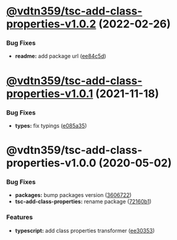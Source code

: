 # [@vdtn359/tsc-add-class-properties-v1.0.2](https://github.com/vdtn359/vdtn359-os/compare/@vdtn359/tsc-add-class-properties-v1.0.1...@vdtn359/tsc-add-class-properties-v1.0.2) (2022-02-26)


### Bug Fixes

* **readme:** add package url ([ee84c5d](https://github.com/vdtn359/vdtn359-os/commit/ee84c5d486c4961277aca4b56c8f38ac63f0c349))

# [@vdtn359/tsc-add-class-properties-v1.0.1](https://github.com/vdtn359/vdtn359-os/compare/@vdtn359/tsc-add-class-properties-v1.0.0...@vdtn359/tsc-add-class-properties-v1.0.1) (2021-11-18)


### Bug Fixes

* **types:** fix typings ([e085a35](https://github.com/vdtn359/vdtn359-os/commit/e085a356f756b2de9a5f6fcc15159958c57f1a7f))

# @vdtn359/tsc-add-class-properties-v1.0.0 (2020-05-02)


### Bug Fixes

* **packages:** bump packages version ([3606722](https://github.com/vdtn359/vdtn359-os/commit/360672201c911559ca0b9d6a16d7be7b543c4782))
* **tsc-add-class-properties:** rename package ([72160b1](https://github.com/vdtn359/vdtn359-os/commit/72160b1f0d222ff809eaadd092ae3d3305503bad))


### Features

* **typescript:** add class properties transformer ([ee30353](https://github.com/vdtn359/vdtn359-os/commit/ee30353587fcbc56d0a353eff6ebdcec57b49886))
